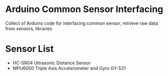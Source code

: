 # Arduino Common Sensor Interfacing

Collect of Arduino code for interfacing common sensor, retrieve raw data from sensors, libraries 


# Sensor List
+ HC-SR04 Ultrasonic Distance Sensor
+ MPU6050 Triple Axis Accelerometer and Gyro GY-521
